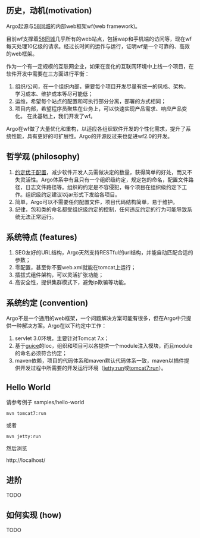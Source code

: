 ## 历史，动机(motivation)

Argo起源与[58同城]的内部web框架wf(web framework)。

目前wf支撑着[58同城]几乎所有的web站点，包括wap和手机端的访问等，现在wf每天处理10亿级的请求。经过长时间的运作与运行，证明wf是一个可靠的、高效的web框架。


作为一个有一定规模的互联网企业，如果在变化的互联网环境中上线一个项目，在软件开发中需要在三方面进行平衡：

1. 组织/公司，在一个组织内部，需要每个项目开发尽量有统一的风格、架构，学习成本、维护成本等尽可能低；
1. 运维，希望每个站点的配置和可执行部分分离，部署的方式相同；
1. 项目内部，希望程序员聚焦在业务上，可以快速实现产品需求、响应产品变化。
在此基础上，我们开发了wf。

Argo在wf做了大量优化和重构，以适应各组织软件开发的个性化需求，提升了系统性能，具有更好的可扩展性。Argo的开源反过来也促进wf2.0的开发。


## 哲学观 (philosophy)
1. [约定优于配置]，减少软件开发人员需做决定的数量，获得简单的好处，而又不失灵活性。Argo体系中有且只有一个组织级约定，规定包的命名，配置文件路径，日志文件路径等。组织的约定是不容侵犯，每个项目在组织级约定下工作。组织级约定建议以jar形式下发给各项目。
1. 简单，Argo可以不需要任何配置文件，项目代码结构简单，易于维护。
1. 纪律，包和类的命名都受组织级约定的控制，任何违反约定的行为可能导致系统无法正常运行。

## 系统特点 (features)

1. SEO友好的URL结构，Argo天然支持RESTful的url结构，并能自动匹配合适的参数；
1. 零配置，甚至你不要web.xml就能在tomcat上运行；
1. 插拔式组件架构，可以灵活扩张功能；
1. 高安全性，提供集群模式下，避免ip欺骗等功能。

## 系统约定 (convention)

Argo不是一个通用的web框架，一个问题解决方案可能有很多，但在Argo中只提供一种解决方案。Argo在以下约定中工作：

1. servlet 3.0环境，主要针对Tomcat 7.x；
1. 基于[guice]的Ioc，组织和项目可以各提供一个module注入模块，而且module的命名必须符合约定；
1. maven依赖，项目的代码体系和maven默认代码体系一致，maven以插件提供开发过程中所需要的开发运行环境（[jetty:run]或[tomcat7:run]）。

## Hello World

请参考例子 samples/hello-world

```shell
mvn tomcat7:run
```

或者
```shell
mvn jetty:run
```

然后浏览

http://localhost/

## 进阶

TODO

## 如何实现 (how)

TODO

[58同城]: http://www.58.com/
[约定优于配置]: http://zh.wikipedia.org/wiki/%E7%BA%A6%E5%AE%9A%E4%BC%98%E4%BA%8E%E9%85%8D%E7%BD%AE
[guice]: http://code.google.com/p/google-guice/
[jetty:run]: http://docs.codehaus.org/display/JETTY/Maven+Jetty+Plugin
[tomcat7:run]: http://tomcat.apache.org/maven-plugin-2.0/tomcat7-maven-plugin/run-mojo.html

